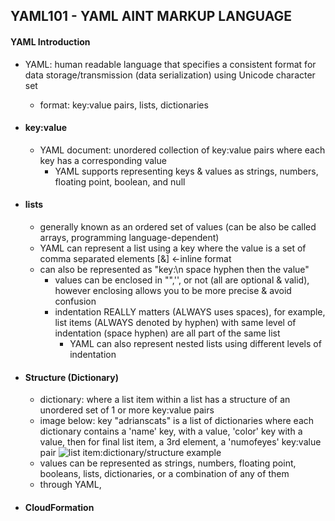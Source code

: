 ## YAML101 - YAML AINT MARKUP LANGUAGE ##

#### YAML Introduction ####
* YAML: human readable language that specifies a consistent format for data storage/transmission (data serialization) using Unicode character set
  * format: key:value pairs, lists, dictionaries
* #### key:value ####
  * YAML document: unordered collection of key:value pairs where each key has a corresponding value
    * YAML supports representing keys & values as strings, numbers, floating point, boolean, and null 
* #### lists ####
  * generally known as an ordered set of values (can be also be called arrays, programming language-dependent)
  * YAML can represent a list using a key where the value is a set of comma separated elements [&] <-inline format
  * can also be represented as "key:\n space hyphen then the value"
    * values can be enclosed in "",'', or not (all are optional & valid), however enclosing allows you to be more precise & avoid confusion
    * indentation REALLY matters (ALWAYS uses spaces), for example, list items (ALWAYS denoted by hyphen) with same level of indentation (space hyphen) are all part of the same list
      * YAML can also represent nested lists using different levels of indentation 
 
* #### Structure (Dictionary) ####
  * dictionary: where a list item within a list has a structure of an unordered set of 1 or more key:value pairs
  * image below: key "adrianscats" is a list of dictionaries where each dictionary contains a 'name' key, with a value, 'color' key with a value, then for final list item, a 3rd element, a 'numofeyes' key:value pair
![list item:dictionary/structure example](https://i.postimg.cc/rF5BghY6/image.png)
  * values can be represented as strings, numbers, floating point, booleans, lists, dictionaries, or a combination of any of them
  * through YAML,
* #### CloudFormation ####
